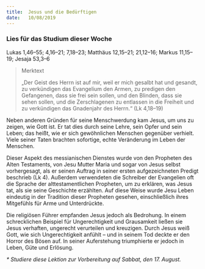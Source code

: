 ```yaml
---
title:  Jesus und die Bedürftigen
date:   10/08/2019
---
```


### Lies für das Studium dieser Woche
Lukas 1,46–55; 4,16–21; 7,18–23; Matthäus 12,15–21; 21,12–16; Markus 11,15–19; Jesaja 53,3–6

> Merktext
> <p>„Der Geist des Herrn ist auf mir, weil er mich gesalbt hat und gesandt, zu verkündigen das Evangelium den Armen, zu predigen den Gefangenen, dass sie frei sein sollen, und den Blinden, dass sie sehen sollen, und die Zerschlagenen zu entlassen in die Freiheit und zu verkündigen das Gnadenjahr des Herrn.“ (Lk 4,18–19)</p>

Neben anderen Gründen für seine Menschwerdung kam Jesus, um uns zu zeigen, wie Gott ist. Er tat dies durch seine Lehre, sein Opfer und sein Leben; das heißt, wie er sich gewöhnlichen Menschen gegenüber verhielt. Viele seiner Taten brachten sofortige, echte Veränderung im Leben der Menschen.

Dieser Aspekt des messianischen Dienstes wurde von den Propheten des Alten Testaments, von Jesu Mutter Maria und sogar von Jesus selbst vorhergesagt, als er seinen Auftrag in seiner ersten aufgezeichneten Predigt beschrieb (Lk 4). Außerdem verwendeten die Schreiber der Evangelien oft die Sprache der alttestamentlichen Propheten, um zu erklären, was Jesus tat, als sie seine Geschichte erzählten. Auf diese Weise wurde Jesu Leben eindeutig in der Tradition dieser Propheten gesehen, einschließlich ihres Mitgefühls für Arme und Unterdrückte.

Die religiösen Führer empfanden Jesus jedoch als Bedrohung. In einem schrecklichen Beispiel für Ungerechtigkeit und Grausamkeit ließen sie Jesus verhaften, ungerecht verurteilen und kreuzigen. Durch Jesus weiß Gott, wie sich Ungerechtigkeit anfühlt – und in seinem Tod deckte er den Horror des Bösen auf. In seiner Auferstehung triumphierte er jedoch in Leben, Güte und Erlösung.

_* Studiere diese Lektion zur Vorbereitung auf Sabbat, den 17. August._
